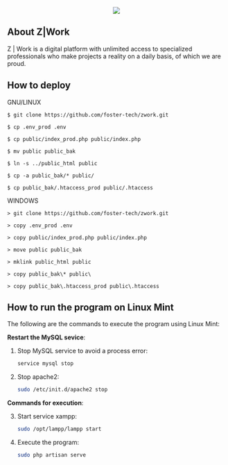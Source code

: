 <p align="center"><img src="https://zwork.do/uploads/settings/general/1590019348-Picture3.png"></p>

## About Z|Work

Z | Work is a digital platform with unlimited access to specialized professionals who make projects a reality on a daily basis, of which we are proud.

## How to deploy

GNU/LINUX

`$ git clone https://github.com/foster-tech/zwork.git`

`$ cp .env_prod .env`

`$ cp public/index_prod.php public/index.php`

`$ mv public public_bak`

`$ ln -s ../public_html public`

`$ cp -a public_bak/* public/`

`$ cp public_bak/.htaccess_prod public/.htaccess`

WINDOWS

`> git clone https://github.com/foster-tech/zwork.git`

`> copy .env_prod .env`

`> copy public/index_prod.php public/index.php`

`> move public public_bak`

`> mklink public_html public`

`> copy public_bak\* public\`

`> copy public_bak\.htaccess_prod public\.htaccess`


## How to run the program on Linux Mint

The following are the commands to execute the program using Linux Mint:

**Restart the MySQL sevice**:

1. Stop MySQL service to avoid a process error:

    ```bash
    service mysql stop
    ```

2. Stop apache2:

    ```bash
    sudo /etc/init.d/apache2 stop
    ```

**Commands for execution**:

3. Start service xampp:
 
    ```bash
    sudo /opt/lampp/lampp start
    ```

4. Execute the program:

    ```bash
    sudo php artisan serve 
    ```